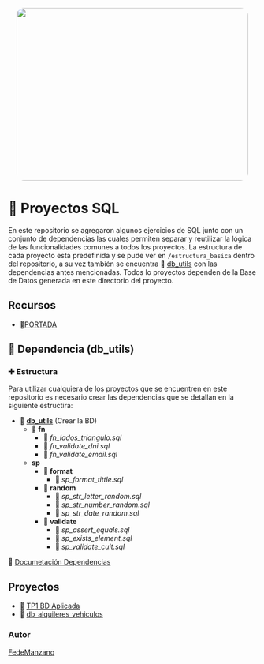 
<p align='center'>
    <img src="portada/portada.jpg" 
    style="width: 470px; height: 350px; border-radius: 15px">
</p>

# :red_circle: Proyectos SQL

En este repositorio se agregaron algunos ejercicios de SQL junto con un conjunto de dependencias las cuales permiten separar y reutilizar la lógica de las funcionalidades comunes a todos los proyectos.
La estructura de cada proyecto está predefinida y se pude ver en ```/estructura_basica``` dentro  del repositorio, a su vez también se encuentra :green_book: [db_utils](/utils/) con las dependencias antes mencionadas. Todos lo proyectos dependen de la Base de Datos generada en este directorio del proyecto.

## Recursos

- :page_facing_up:[PORTADA](https://www.bairesdev.com/blog/what-is-sql-server/)

## :wrench: Dependencia (db_utils)

### :heavy_plus_sign: Estructura

Para utilizar cualquiera de los proyectos que se encuentren en este repositorio es necesario crear las dependencias que se detallan en la siguiente estructira:

- :green_book: <b>[db_utils](/utils/)</b> (Crear la BD)
    - :open_file_folder: <b>fn</b>
        - :page_facing_up: <i>fn_lados_triangulo.sql</i>
        - :page_facing_up: <i>fn_validate_dni.sql</i>
        - :page_facing_up: <i>fn_validate_email.sql</i>
    - <b>sp</b>
        - :open_file_folder: <b>format</b>
            - :page_facing_up: <i>sp_format_tittle.sql</i> 
        - :open_file_folder: <b>random</b>
            - :page_facing_up: <i>sp_str_letter_random.sql</i> 
            - :page_facing_up: <i>sp_str_number_random.sql</i>
            - :page_facing_up: <i>sp_str_date_random.sql</i>
        - :open_file_folder: <b>validate</b> 
            - :page_facing_up: <i>sp_assert_equals.sql</i>
            - :page_facing_up: <i>sp_exists_element.sql</i>
            - :page_facing_up: <i>sp_validate_cuit.sql</i>

:green_book: [Documetación Dependencias](utils/README.md)

## Proyectos

-  :closed_book: [TP1 BD Aplicada](tp1_bd_aplicada)
-  :closed_book: [db_alquileres_vehiculos](db_alquileres_vehiculos)

### Autor
[FedeManzano](https://github.com/FedeManzano)

